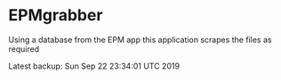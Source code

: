 # EPMgrabber
Using a database from the EPM app this application scrapes the files as required


Latest backup: Sun Sep 22 23:34:01 UTC 2019
